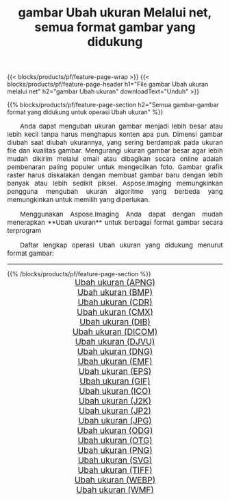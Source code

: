 ﻿---
title: gambar Ubah ukuran Melalui net, semua format gambar yang didukung 
weight: 3920
url: /id/net/resize 
lang: id
langdirlevel: 2
locales: zh-hans,ja,it,ru,de,es,fr,nl,id,lt,pl,pt,vi,tr,ko,zh-hant,ar,hi,th,sv,cs,uk,he
description: Menggunakan Aspose.Imaging Anda dapat dengan mudah Ubah ukuran gambar Via net
---

{{< blocks/products/pf/feature-page-wrap >}}
{{< blocks/products/pf/feature-page-header h1="File gambar Ubah ukuran melalui net" h2="gambar Ubah ukuran" downloadText="Unduh" >}}


{{% blocks/products/pf/feature-page-section  h2="Semua gambar-gambar format yang didukung untuk operasi Ubah ukuran" %}}
<p align="justify" style="text-indent:2em;font-size:15px;">
Anda dapat mengubah ukuran gambar menjadi lebih besar atau lebih kecil tanpa harus menghapus konten apa pun. Dimensi gambar diubah saat diubah ukurannya, yang sering berdampak pada ukuran file dan kualitas gambar. Mengurangi ukuran gambar besar agar lebih mudah dikirim melalui email atau dibagikan secara online adalah pembenaran paling populer untuk mengecilkan foto. Gambar grafik raster harus diskalakan dengan membuat gambar baru dengan lebih banyak atau lebih sedikit piksel. Aspose.Imaging memungkinkan pengguna mengubah ukuran algoritme yang berbeda yang memungkinkan untuk memilih yang diperlukan.
</p>
<p align="justify" style="text-indent:2em;font-size:15px;">
Menggunakan Aspose.Imaging Anda dapat dengan mudah menerapkan **Ubah ukuran** untuk berbagai format gambar secara terprogram
</p>
<p align="justify" style="text-indent:2em;font-size:15px;">
Daftar lengkap operasi Ubah ukuran yang didukung menurut format gambar:
</p>
<hr/>
{{% /blocks/products/pf/feature-page-section %}}
<div class="container-fluid productfamilypage bg-gray">
    <div class="convertypes bg-gray agp-content section">
        <div class="container">
		<div class="row other-converters" style="gap: 10px;font-size: 19px;text-align:center;">
		    <div class='col-md-2 other-converter remove-lp remove-rp'><a href="/imaging/id/net/resize/apng" style="padding:15px;">Ubah ukuran (APNG)</a></div><div class='col-md-2 other-converter remove-lp remove-rp'><a href="/imaging/id/net/resize/bmp" style="padding:15px;">Ubah ukuran (BMP)</a></div><div class='col-md-2 other-converter remove-lp remove-rp'><a href="/imaging/id/net/resize/cdr" style="padding:15px;">Ubah ukuran (CDR)</a></div><div class='col-md-2 other-converter remove-lp remove-rp'><a href="/imaging/id/net/resize/cmx" style="padding:15px;">Ubah ukuran (CMX)</a></div><div class='col-md-2 other-converter remove-lp remove-rp'><a href="/imaging/id/net/resize/dib" style="padding:15px;">Ubah ukuran (DIB)</a></div><div class='col-md-2 other-converter remove-lp remove-rp'><a href="/imaging/id/net/resize/dicom" style="padding:15px;">Ubah ukuran (DICOM)</a></div><div class='col-md-2 other-converter remove-lp remove-rp'><a href="/imaging/id/net/resize/djvu" style="padding:15px;">Ubah ukuran (DJVU)</a></div><div class='col-md-2 other-converter remove-lp remove-rp'><a href="/imaging/id/net/resize/dng" style="padding:15px;">Ubah ukuran (DNG)</a></div><div class='col-md-2 other-converter remove-lp remove-rp'><a href="/imaging/id/net/resize/emf" style="padding:15px;">Ubah ukuran (EMF)</a></div><div class='col-md-2 other-converter remove-lp remove-rp'><a href="/imaging/id/net/resize/eps" style="padding:15px;">Ubah ukuran (EPS)</a></div><div class='col-md-2 other-converter remove-lp remove-rp'><a href="/imaging/id/net/resize/gif" style="padding:15px;">Ubah ukuran (GIF)</a></div><div class='col-md-2 other-converter remove-lp remove-rp'><a href="/imaging/id/net/resize/ico" style="padding:15px;">Ubah ukuran (ICO)</a></div><div class='col-md-2 other-converter remove-lp remove-rp'><a href="/imaging/id/net/resize/j2k" style="padding:15px;">Ubah ukuran (J2K)</a></div><div class='col-md-2 other-converter remove-lp remove-rp'><a href="/imaging/id/net/resize/jp2" style="padding:15px;">Ubah ukuran (JP2)</a></div><div class='col-md-2 other-converter remove-lp remove-rp'><a href="/imaging/id/net/resize/jpg" style="padding:15px;">Ubah ukuran (JPG)</a></div><div class='col-md-2 other-converter remove-lp remove-rp'><a href="/imaging/id/net/resize/odg" style="padding:15px;">Ubah ukuran (ODG)</a></div><div class='col-md-2 other-converter remove-lp remove-rp'><a href="/imaging/id/net/resize/otg" style="padding:15px;">Ubah ukuran (OTG)</a></div><div class='col-md-2 other-converter remove-lp remove-rp'><a href="/imaging/id/net/resize/png" style="padding:15px;">Ubah ukuran (PNG)</a></div><div class='col-md-2 other-converter remove-lp remove-rp'><a href="/imaging/id/net/resize/svg" style="padding:15px;">Ubah ukuran (SVG)</a></div><div class='col-md-2 other-converter remove-lp remove-rp'><a href="/imaging/id/net/resize/tiff" style="padding:15px;">Ubah ukuran (TIFF)</a></div><div class='col-md-2 other-converter remove-lp remove-rp'><a href="/imaging/id/net/resize/webp" style="padding:15px;">Ubah ukuran (WEBP)</a></div><div class='col-md-2 other-converter remove-lp remove-rp'><a href="/imaging/id/net/resize/wmf" style="padding:15px;">Ubah ukuran (WMF)</a></div>
                </div>
        </div>
    </div>
</div>
<br/>
